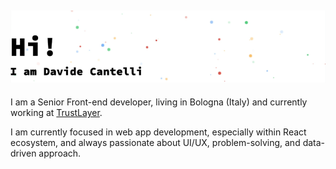 ## ![about](https://github.com/cant89/cant89/raw/master/ciao.gif)

I am a Senior Front-end developer, living in Bologna (Italy) and currently working at [TrustLayer](https://trustlayer.io/).

I am currently focused in web app development, especially within React ecosystem, and always passionate about UI/UX, problem-solving, and data-driven approach.
